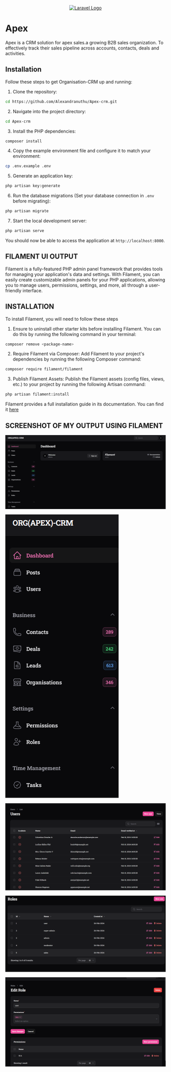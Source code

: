 <p align="center"><a href="https://laravel.com" target="_blank"><img src="https://raw.githubusercontent.com/laravel/art/master/logo-lockup/5%20SVG/2%20CMYK/1%20Full%20Color/laravel-logolockup-cmyk-red.svg" width="400" alt="Laravel Logo"></a></p>

# Apex 
Apex is a CRM solution for apex sales.a growing B2B sales organization. To effectively track their sales pipeline across accounts, contacts, deals and activities.

## Installation

Follow these steps to get Organisation-CRM up and running:

1. Clone the repository:

```bash
cd https://github.com/Alexandranuthu/Apex-crm.git
```

2. Navigate into the project directory:

```bash
cd Apex-crm
```

3. Install the PHP dependencies:

```bash
composer install
```

4. Copy the example environment file and configure it to match your environment:

```bash
cp .env.example .env
```

5. Generate an application key:

```bash
php artisan key:generate
```

6. Run the database migrations (Set your database connection in `.env` before migrating):

```bash
php artisan migrate
```

7. Start the local development server:

```bash
php artisan serve
```

You should now be able to access the application at `http://localhost:8000`.

<!-- ![alt text](image.png)

![alt text](image-1.png)

![alt text](image-2.png)

![alt text](image-3.png)

![alt text](image-4.png)

## CHANGES

![alt text](image-5.png)

![alt text](image-6.png)

![alt text](image-7.png)

![alt text](image-8.png)

## DEALS OUTPUT
![alt text](image-11.png)

![alt text](image-12.png) -->

## FILAMENT UI OUTPUT
Filament is a fully-featured PHP admin panel framework that provides tools for managing your application's data and settings. With Filament, you can easily create customizable admin panels for your PHP applications, allowing you to manage users, permissions, settings, and more, all through a user-friendly interface.

## INSTALLATION
To install Filament, you will need to follow these steps
1. Ensure to uninstall other starter kits before installing  Filament. You can do this by running  the following command in your terminal:
 ```bash
composer remove <package-name>
```
2. Require Filament via Composer: Add Filament to your project's dependencies by running the following Composer command:

```bash
composer require filament/filament

```

3. Publish Filament Assets: Publish the Filament assets (config files, views, etc.) to your project by running the following Artisan command:

```bash
php artisan filament:install

```
Filament provides a full installation guide in its documentation. You can find it [here](https://filamentphp.com/docs/3.x/panels/installation)

## SCREENSHOT OF MY OUTPUT USING FILAMENT
![alt text](image-13.png)

![alt text](image-14.png)

![alt text](image-15.png)

![alt text](image-16.png)

![alt text](image-17.png)
